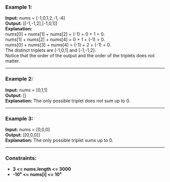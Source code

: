 ### Example 1:
**Input:** nums = [-1,0,1,2,-1,-4]  
**Output:** [[-1,-1,2],[-1,0,1]]  
**Explanation:**  
nums[0] + nums[1] + nums[2] = (-1) + 0 + 1 = 0.  
nums[1] + nums[2] + nums[4] = 0 + 1 + (-1) = 0.  
nums[0] + nums[3] + nums[4] = (-1) + 2 + (-1) = 0.  
The distinct triplets are [-1,0,1] and [-1,-1,2].  
Notice that the order of the output and the order of the triplets does not matter.

---

### Example 2:
**Input:** nums = [0,1,1]  
**Output:** []  
**Explanation:** The only possible triplet does not sum up to 0.

---

### Example 3:
**Input:** nums = [0,0,0]  
**Output:** [[0,0,0]]  
**Explanation:** The only possible triplet sums up to 0.

---

### Constraints:
- **3 <= nums.length <= 3000**  
- **-10⁵ <= nums[i] <= 10⁵**
